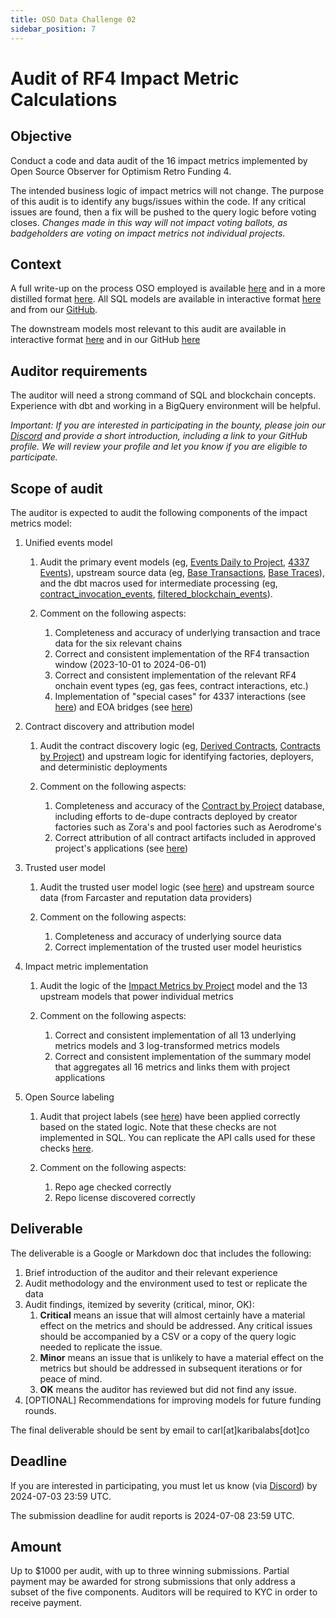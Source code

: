 ```yaml
---
title: OSO Data Challenge 02
sidebar_position: 7
---
```


# Audit of RF4 Impact Metric Calculations

## Objective

Conduct a code and data audit of the 16 impact metrics implemented by Open Source Observer for Optimism Retro Funding 4.

The intended business logic of impact metrics will not change. The purpose of this audit is to identify any bugs/issues within the code. If any critical issues are found, then a fix will be pushed to the query logic before voting closes. _Changes made in this way will not impact voting ballots, as badgeholders are voting on impact metrics not individual projects._

## Context

A full write-up on the process OSO employed is available [here](https://mirror.xyz/cerv1.eth/0s05D8YqJwezhJpOn9PEx_jLihvTqtFxw0R4_6nFl5I) and in a more distilled format [here](/blog/2024-06-29-impact-metrics-rf4-deep-dive). All SQL models are available in interactive format [here](https://models.opensource.observer/#!/overview) and from our [GitHub](https://github.com/opensource-observer/oso/tree/main/warehouse/dbt/models).

The downstream models most relevant to this audit are available in interactive format [here](https://models.opensource.observer/#!/model/model.opensource_observer.rf4_impact_metrics_by_project) and in our GitHub [here](https://github.com/opensource-observer/oso/tree/main/warehouse/dbt/models/marts/superchain.)

## Auditor requirements

The auditor will need a strong command of SQL and blockchain concepts. Experience with dbt and working in a BigQuery environment will be helpful.

_Important: If you are interested in participating in the bounty, please join our [Discord](https://opensource.observer/discord) and provide a short introduction, including a link to your GitHub profile. We will review your profile and let you know if you are eligible to participate._

## Scope of audit

The auditor is expected to audit the following components of the impact metrics model:

1. Unified events model

   1. Audit the primary event models (eg, [Events Daily to Project](https://models.opensource.observer/#!/model/model.opensource_observer.rf4_events_daily_to_project), [4337 Events](https://models.opensource.observer/#!/model/model.opensource_observer.rf4_4337_events)), upstream source data (eg, [Base Transactions](https://models.opensource.observer/#!/model/model.opensource_observer.int_base_transactions), [Base Traces](https://models.opensource.observer/#!/model/model.opensource_observer.int_base_traces)), and the dbt macros used for intermediate processing (eg, [contract_invocation_events](https://github.com/opensource-observer/oso/blob/main/warehouse/dbt/macros/models/contract_invocation_events_with_l1.sql), [filtered_blockchain_events](https://github.com/opensource-observer/oso/blob/main/warehouse/dbt/macros/models/filtered_blockchain_events.sql)).
   2. Comment on the following aspects:

      1. Completeness and accuracy of underlying transaction and trace data for the six relevant chains
      2. Correct and consistent implementation of the RF4 transaction window (2023-10-01 to 2024-06-01)
      3. Correct and consistent implementation of the relevant RF4 onchain event types (eg, gas fees, contract interactions, etc.)
      4. Implementation of "special cases" for 4337 interactions (see [here](https://github.com/opensource-observer/oso/blob/main/warehouse/dbt/models/marts/superchain/rf4_4337_events.sql)) and EOA bridges (see [here](https://github.com/opensource-observer/oso/blob/main/warehouse/dbt/macros/models/contract_invocation_events_with_l1.sql#L5))

2. Contract discovery and attribution model

   1. Audit the contract discovery logic (eg, [Derived Contracts](https://models.opensource.observer/#!/model/model.opensource_observer.int_derived_contracts), [Contracts by Project](https://models.opensource.observer/#!/model/model.opensource_observer.int_contracts_by_project)) and upstream logic for identifying factories, deployers, and deterministic deployments
   2. Comment on the following aspects:

      1. Completeness and accuracy of the [Contract by Project](https://github.com/opensource-observer/insights/blob/main/analysis/optimism/retrofunding4/data/op_rf4_contracts_by_project.parquet) database, including efforts to de-dupe contracts deployed by creator factories such as Zora's and pool factories such as Aerodrome's
      2. Correct attribution of all contract artifacts included in approved project's applications (see [here](https://github.com/opensource-observer/insights/blob/main/analysis/optimism/retrofunding4/data/op_rf4_contracts_by_application.csv))

3. Trusted user model

   1. Audit the trusted user model logic (see [here](https://models.opensource.observer/#!/model/model.opensource_observer.rf4_trusted_users)) and upstream source data (from Farcaster and reputation data providers)
   2. Comment on the following aspects:

      1. Completeness and accuracy of underlying source data
      2. Correct implementation of the trusted user model heuristics

4. Impact metric implementation

   1. Audit the logic of the [Impact Metrics by Project](https://models.opensource.observer/#!/model/model.opensource_observer.rf4_impact_metrics_by_project) model and the 13 upstream models that power individual metrics
   2. Comment on the following aspects:

      1. Correct and consistent implementation of all 13 underlying metrics models and 3 log-transformed metrics models
      2. Correct and consistent implementation of the summary model that aggregates all 16 metrics and links them with project applications

5. Open Source labeling

   1. Audit that project labels (see [here](https://docs.google.com/spreadsheets/d/1f6zQCCR2OmaM7bsjVU22YcVP4J_JmLaEKLc-YIDjCkw/edit?gid=88938804#gid=88938804)) have been applied correctly based on the stated logic. Note that these checks are not implemented in SQL. You can replicate the API calls used for these checks [here](https://docs.google.com/document/d/187487ksRqjD2hNVtxCFwomP58gvAN0Gz_sXyO5NsJA0/edit?usp=sharing).
   2. Comment on the following aspects:

      1. Repo age checked correctly
      2. Repo license discovered correctly

## Deliverable

The deliverable is a Google or Markdown doc that includes the following:

1. Brief introduction of the auditor and their relevant experience
2. Audit methodology and the environment used to test or replicate the data
3. Audit findings, itemized by severity (critical, minor, OK):
   1. **Critical** means an issue that will almost certainly have a material effect on the metrics and should be addressed. Any critical issues should be accompanied by a CSV or a copy of the query logic needed to replicate the issue.
   2. **Minor** means an issue that is unlikely to have a material effect on the metrics but should be addressed in subsequent iterations or for peace of mind.
   3. **OK** means the auditor has reviewed but did not find any issue.
4. [OPTIONAL] Recommendations for improving models for future funding rounds.

The final deliverable should be sent by email to carl[at]karibalabs[dot]co

## Deadline

If you are interested in participating, you must let us know (via [Discord](https://opensource.observer/discord)) by 2024-07-03 23:59 UTC.

The submission deadline for audit reports is 2024-07-08 23:59 UTC.

## Amount

Up to $1000 per audit, with up to three winning submissions. Partial payment may be awarded for strong submissions that only address a subset of the five components. Auditors will be required to KYC in order to receive payment.
